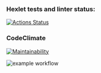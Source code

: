 ### Hexlet tests and linter status:
[![Actions Status](https://github.com/SpaceDenika/frontend-project-lvl1/workflows/hexlet-check/badge.svg)](https://github.com/SpaceDenika/frontend-project-lvl1/actions)

### CodeClimate
[![Maintainability](https://api.codeclimate.com/v1/badges/a99a88d28ad37a79dbf6/maintainability)](https://codeclimate.com/github/codeclimate/codeclimate/maintainability)

![example workflow](https://github.com/<OWNER>/<REPOSITORY>/actions/workflows/<WORKFLOW_FILE>/badge.svg)